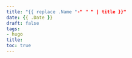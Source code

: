 ```yaml
---
title: "{{ replace .Name "-" " " | title }}"
date: {{ .Date }}
draft: false
tags:
- hugo
title: 
toc: true
---
```

